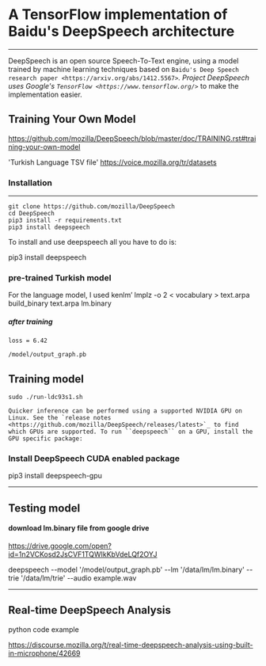 # A TensorFlow implementation of Baidu's DeepSpeech architecture
 
----------


DeepSpeech is an open source Speech-To-Text engine, using a model trained by machine learning techniques based on `Baidu's Deep Speech research paper <https://arxiv.org/abs/1412.5567>`_. Project DeepSpeech uses Google's `TensorFlow <https://www.tensorflow.org/>`_ to make the implementation easier.

## Training Your Own Model
https://github.com/mozilla/DeepSpeech/blob/master/doc/TRAINING.rst#training-your-own-model

'Turkish Language  TSV file'
https://voice.mozilla.org/tr/datasets

### Installation
-----------
    
    git clone https://github.com/mozilla/DeepSpeech
    cd DeepSpeech
    pip3 install -r requirements.txt
    pip3 install deepspeech
    
To install and use deepspeech all you have to do is:

   
   pip3 install deepspeech

   
   
   
   
   ### pre-trained Turkish model 
   For the language model, I used kenlm’
   lmplz -o 2 < vocabulary > text.arpa
   build_binary text.arpa lm.binary
   
   ##### after training 
    loss = 6.42
   
    /model/output_graph.pb
     

   

## Training model
    sudo ./run-ldc93s1.sh
    
    Quicker inference can be performed using a supported NVIDIA GPU on Linux. See the `release notes <https://github.com/mozilla/DeepSpeech/releases/latest>`_ to find which GPUs are supported. To run ``deepspeech`` on a GPU, install the GPU specific package:

   ### Install DeepSpeech CUDA enabled package
   pip3 install deepspeech-gpu

-------------------------------------------------------
## Testing model
#### download lm.binary file from google drive
https://drive.google.com/open?id=1n2VCKosd2JsCVF1TQWIkKbVdeLQf2OYJ

deepspeech --model '/model/output_graph.pb' --lm '/data/lm/lm.binary' --trie '/data/lm/trie' --audio example.wav

-------------------------------------------------------
## Real-time DeepSpeech Analysis 
   python code example

https://discourse.mozilla.org/t/real-time-deepspeech-analysis-using-built-in-microphone/42669
